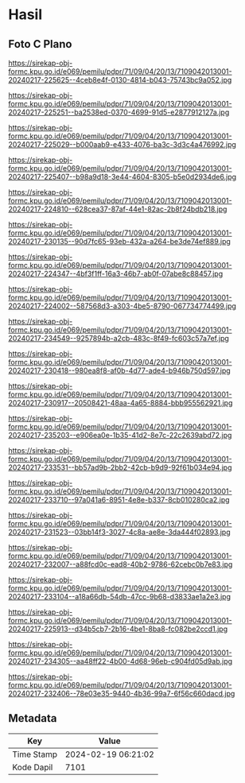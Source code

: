 # Hasil

## Foto C Plano

https://sirekap-obj-formc.kpu.go.id/e069/pemilu/pdpr/71/09/04/20/13/7109042013001-20240217-225625--4ceb8e4f-0130-4814-b043-75743bc9a052.jpg

https://sirekap-obj-formc.kpu.go.id/e069/pemilu/pdpr/71/09/04/20/13/7109042013001-20240217-225251--ba2538ed-0370-4699-91d5-e2877912127a.jpg

https://sirekap-obj-formc.kpu.go.id/e069/pemilu/pdpr/71/09/04/20/13/7109042013001-20240217-225029--b000aab9-e433-4076-ba3c-3d3c4a476992.jpg

https://sirekap-obj-formc.kpu.go.id/e069/pemilu/pdpr/71/09/04/20/13/7109042013001-20240217-225407--b98a9d18-3e44-4604-8305-b5e0d2934de6.jpg

https://sirekap-obj-formc.kpu.go.id/e069/pemilu/pdpr/71/09/04/20/13/7109042013001-20240217-224810--628cea37-87af-44e1-82ac-2b8f24bdb218.jpg

https://sirekap-obj-formc.kpu.go.id/e069/pemilu/pdpr/71/09/04/20/13/7109042013001-20240217-230135--90d7fc65-93eb-432a-a264-be3de74ef889.jpg

https://sirekap-obj-formc.kpu.go.id/e069/pemilu/pdpr/71/09/04/20/13/7109042013001-20240217-224347--4bf3f1ff-16a3-46b7-ab0f-07abe8c88457.jpg

https://sirekap-obj-formc.kpu.go.id/e069/pemilu/pdpr/71/09/04/20/13/7109042013001-20240217-224002--587568d3-a303-4be5-8790-067734774499.jpg

https://sirekap-obj-formc.kpu.go.id/e069/pemilu/pdpr/71/09/04/20/13/7109042013001-20240217-234549--9257894b-a2cb-483c-8f49-fc603c57a7ef.jpg

https://sirekap-obj-formc.kpu.go.id/e069/pemilu/pdpr/71/09/04/20/13/7109042013001-20240217-230418--980ea8f8-af0b-4d77-ade4-b946b750d597.jpg

https://sirekap-obj-formc.kpu.go.id/e069/pemilu/pdpr/71/09/04/20/13/7109042013001-20240217-230917--20508421-48aa-4a65-8884-bbb955562921.jpg

https://sirekap-obj-formc.kpu.go.id/e069/pemilu/pdpr/71/09/04/20/13/7109042013001-20240217-235203--e906ea0e-1b35-41d2-8e7c-22c2639abd72.jpg

https://sirekap-obj-formc.kpu.go.id/e069/pemilu/pdpr/71/09/04/20/13/7109042013001-20240217-233531--bb57ad9b-2bb2-42cb-b9d9-92f61b034e94.jpg

https://sirekap-obj-formc.kpu.go.id/e069/pemilu/pdpr/71/09/04/20/13/7109042013001-20240217-233710--97a041a6-8951-4e8e-b337-8cb010280ca2.jpg

https://sirekap-obj-formc.kpu.go.id/e069/pemilu/pdpr/71/09/04/20/13/7109042013001-20240217-231523--03bb14f3-3027-4c8a-ae8e-3da444f02893.jpg

https://sirekap-obj-formc.kpu.go.id/e069/pemilu/pdpr/71/09/04/20/13/7109042013001-20240217-232007--a88fcd0c-ead8-40b2-9786-62cebc0b7e83.jpg

https://sirekap-obj-formc.kpu.go.id/e069/pemilu/pdpr/71/09/04/20/13/7109042013001-20240217-233104--a18a66db-54db-47cc-9b68-d3833ae1a2e3.jpg

https://sirekap-obj-formc.kpu.go.id/e069/pemilu/pdpr/71/09/04/20/13/7109042013001-20240217-225913--d34b5cb7-2b16-4be1-8ba8-fc082be2ccd1.jpg

https://sirekap-obj-formc.kpu.go.id/e069/pemilu/pdpr/71/09/04/20/13/7109042013001-20240217-234305--aa48ff22-4b00-4d68-96eb-c904fd05d9ab.jpg

https://sirekap-obj-formc.kpu.go.id/e069/pemilu/pdpr/71/09/04/20/13/7109042013001-20240217-232406--78e03e35-9440-4b36-99a7-6f56c660dacd.jpg


## Metadata

| Key        | Value               |
| ---------- | ------------------- |
| Time Stamp | 2024-02-19 06:21:02 |
| Kode Dapil | 7101                |



